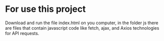 # For use this project 

Download and run the file index.html on you computer, in the folder js there are  files that contain javascript code like fetch, ajax, and Axios technologies for API requests.